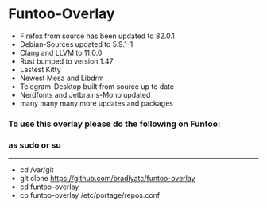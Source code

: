 # Funtoo-Overlay

* Firefox from source has been updated to 82.0.1
* Debian-Sources updated to 5.9.1-1
* Clang and LLVM to 11.0.0
* Rust bumped to version 1.47
* Lastest Kitty
* Newest Mesa and Libdrm
* Telegram-Desktop built from source up to date
* Nerdfonts and Jetbrains-Mono updated
* many many many more updates and packages	      

### To use this overlay please do the following on Funtoo:
### as sudo or su

--------------------------------------------------------------------

* cd /var/git
* git clone https://github.com/bradlyatc/funtoo-overlay
* cd funtoo-overlay
* cp funtoo-overlay /etc/portage/repos.conf

